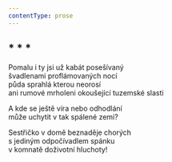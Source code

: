 ```yaml
---
contentType: prose
---
```


## \* \* \*

Pomalu i ty jsi už kabát posešívaný  
švadlenami proflámovaných nocí  
půda sprahlá kterou neorosí  
ani rumové mrholeni okoušející tuzemské slasti

A kde se ještě víra nebo odhodlání  
může uchytit v tak spálené zemi?

Sestřičko v domě beznaděje chorých  
s jediným odpočívadlem spánku  
v komnatě doživotní hluchoty!
